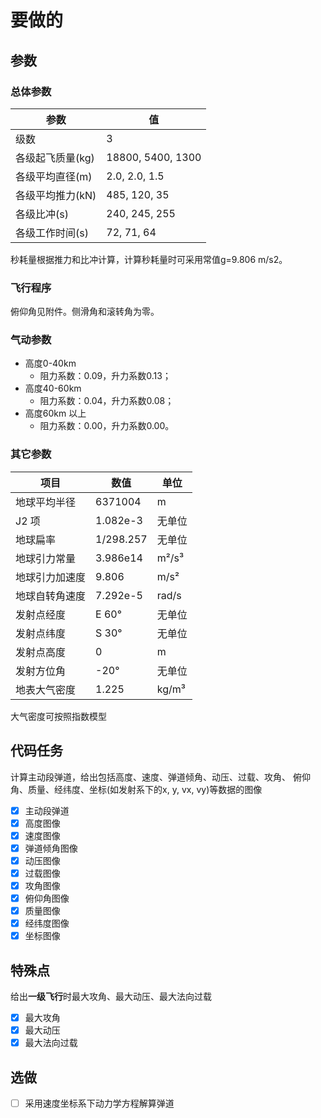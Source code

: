 # 要做的

## 参数

### 总体参数

| 参数 | 值 |
|------|-----|
| 级数 | 3 |
| 各级起飞质量(kg) | 18800, 5400, 1300 |
| 各级平均直径(m) | 2.0, 2.0, 1.5 |
| 各级平均推力(kN) | 485, 120, 35 |
| 各级比冲(s) | 240, 245, 255 |
| 各级工作时间(s) | 72, 71, 64 |

秒耗量根据推力和比冲计算，计算秒耗量时可采用常值g=9.806 m/s2。

### 飞行程序

俯仰角见附件。侧滑角和滚转角为零。

### 气动参数

- 高度0-40km
  - 阻力系数：0.09，升力系数0.13；
- 高度40-60km
  - 阻力系数：0.04，升力系数0.08；
- 高度60km 以上
  - 阻力系数：0.00，升力系数0.00。

### 其它参数

| 项目 | 数值 | 单位 |
| --- | --- | --- |
| 地球平均半径 | 6371004 | m |
| J2 项 | 1.082e-3 | 无单位 |
| 地球扁率 | 1/298.257 | 无单位 |
| 地球引力常量 | 3.986e14 | m²/s³ |
| 地球引力加速度 | 9.806 | m/s² |
| 地球自转角速度 | 7.292e-5 | rad/s |
| 发射点经度 | E 60° | 无单位 |
| 发射点纬度 | S 30° | 无单位 |
| 发射点高度 | 0 | m |
| 发射方位角 | -20° | 无单位 |
| 地表大气密度 | 1.225 | kg/m³ |

大气密度可按照指数模型

## 代码任务

计算主动段弹道，给出包括高度、速度、弹道倾角、动压、过载、攻角、
俯仰角、质量、经纬度、坐标(如发射系下的x, y, vx, vy)等数据的图像

- [x] 主动段弹道
- [x] 高度图像
- [x] 速度图像
- [x] 弹道倾角图像
- [x] 动压图像
- [x] 过载图像
- [x] 攻角图像
- [x] 俯仰角图像
- [x] 质量图像
- [x] 经纬度图像
- [x] 坐标图像

## 特殊点

给出**一级飞行**时最大攻角、最大动压、最大法向过载

- [x] 最大攻角
- [x] 最大动压
- [x] 最大法向过载

## 选做

- [ ] 采用速度坐标系下动力学方程解算弹道
